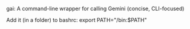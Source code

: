 gai: A command-line wrapper for calling Gemini (concise, CLI-focused)

Add it (in a folder) to bashrc: export PATH="/bin:$PATH"

